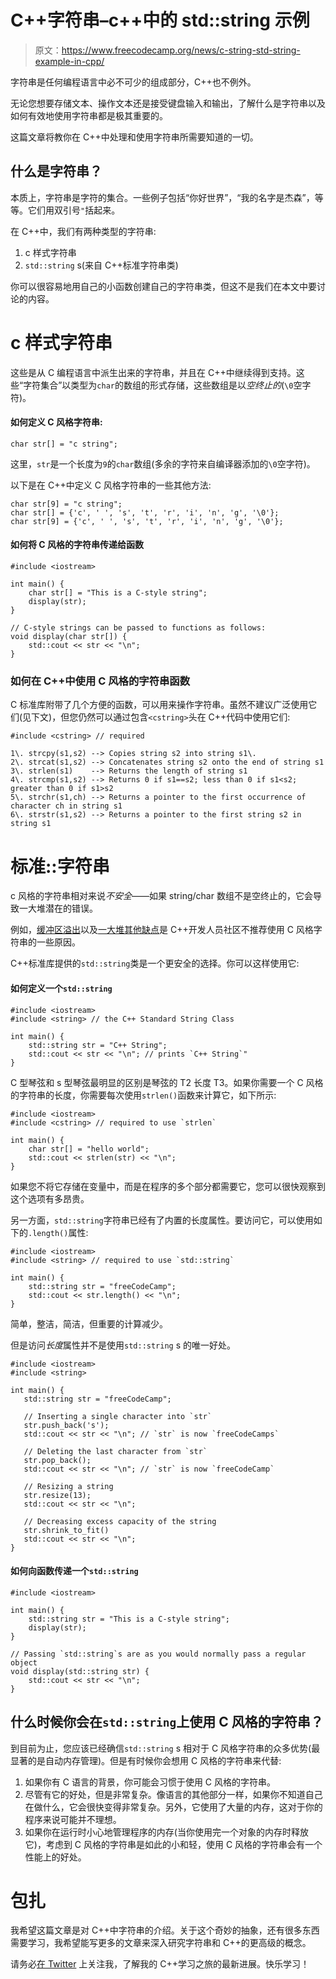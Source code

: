# C++字符串–c++中的 std::string 示例

> 原文：<https://www.freecodecamp.org/news/c-string-std-string-example-in-cpp/>

字符串是任何编程语言中必不可少的组成部分，C++也不例外。

无论您想要存储文本、操作文本还是接受键盘输入和输出，了解什么是字符串以及如何有效地使用字符串都是极其重要的。

这篇文章将教你在 C++中处理和使用字符串所需要知道的一切。

## 什么是字符串？

本质上，字符串是字符的集合。一些例子包括“你好世界”，“我的名字是杰森”，等等。它们用双引号`"`括起来。

在 C++中，我们有两种类型的字符串:

1.  c 样式字符串
2.  `std::string` s(来自 C++标准字符串类)

你可以很容易地用自己的小函数创建自己的字符串类，但这不是我们在本文中要讨论的内容。

# c 样式字符串

这些是从 C 编程语言中派生出来的字符串，并且在 C++中继续得到支持。这些“字符集合”以类型为`char`的数组的形式存储，这些数组是以*空终止的*(`\0`空字符)。

#### 如何定义 C 风格字符串:

```
char str[] = "c string";
```

这里，`str`是一个长度为`9`的`char`数组(多余的字符来自编译器添加的`\0`空字符)。

以下是在 C++中定义 C 风格字符串的一些其他方法:

```
char str[9] = "c string";
char str[] = {'c', ' ', 's', 't', 'r', 'i', 'n', 'g', '\0'};
char str[9] = {'c', ' ', 's', 't', 'r', 'i', 'n', 'g', '\0'};
```

#### 如何将 C 风格的字符串传递给函数

```
#include <iostream>

int main() {
    char str[] = "This is a C-style string";
    display(str);
}

// C-style strings can be passed to functions as follows:
void display(char str[]) {
    std::cout << str << "\n";
}
```

### 如何在 C++中使用 C 风格的字符串函数

C 标准库附带了几个方便的函数，可以用来操作字符串。虽然不建议广泛使用它们(见下文)，但您仍然可以通过包含`<cstring>`头在 C++代码中使用它们:

```
#include <cstring> // required

1\. strcpy(s1,s2) --> Copies string s2 into string s1\.                 
2\. strcat(s1,s2) --> Concatenates string s2 onto the end of string s1
3\. strlen(s1)    --> Returns the length of string s1         
4\. strcmp(s1,s2) --> Returns 0 if s1==s2; less than 0 if s1<s2; greater than 0 if s1>s2
5\. strchr(s1,ch) --> Returns a pointer to the first occurrence of character ch in string s1
6\. strstr(s1,s2) --> Returns a pointer to the first string s2 in string s1 
```

# 标准::字符串

c 风格的字符串相对来说*不安全*——如果 string/char 数组不是空终止的，它会导致一大堆潜在的错误。

例如，[缓冲区溢出](https://en.wikipedia.org/wiki/Buffer_overflow)以及[一大堆其他缺点](https://stackoverflow.com/questions/312570/what-are-some-of-the-drawbacks-to-using-c-style-strings)是 C++开发人员社区不推荐使用 C 风格字符串的一些原因。

C++标准库提供的`std::string`类是一个更安全的选择。你可以这样使用它:

#### 如何定义一个`std::string`

```
#include <iostream> 
#include <string> // the C++ Standard String Class

int main() {
    std::string str = "C++ String";
    std::cout << str << "\n"; // prints `C++ String`"
}
```

C 型琴弦和 s 型琴弦最明显的区别是琴弦的 T2 长度 T3。如果你需要一个 C 风格的字符串的长度，你需要每次使用`strlen()`函数来计算它，如下所示:

```
#include <iostream>
#include <cstring> // required to use `strlen`

int main() {
    char str[] = "hello world";
    std::cout << strlen(str) << "\n";
}
```

如果您不将它存储在变量中，而是在程序的多个部分都需要它，您可以很快观察到这个选项有多昂贵。

另一方面，`std::string`字符串已经有了内置的长度属性。要访问它，可以使用如下的`.length()`属性:

```
#include <iostream>
#include <string> // required to use `std::string`

int main() {
    std::string str = "freeCodeCamp";
    std::cout << str.length() << "\n";
}
```

简单，整洁，简洁，但重要的计算减少。

但是访问*长度*属性并不是使用`std::string` s 的唯一好处。

```
#include <iostream>
#include <string>

int main() {
   std::string str = "freeCodeCamp";

   // Inserting a single character into `str`
   str.push_back('s');
   std::cout << str << "\n"; // `str` is now `freeCodeCamps`

   // Deleting the last character from `str`
   str.pop_back();
   std::cout << str << "\n"; // `str` is now `freeCodeCamp`

   // Resizing a string
   str.resize(13);
   std::cout << str << "\n"; 

   // Decreasing excess capacity of the string
   str.shrink_to_fit()
   std::cout << str << "\n";
}
```

#### 如何向函数传递一个`std::string`

```
#include <iostream>

int main() {
    std::string str = "This is a C-style string";
    display(str);
}

// Passing `std::string`s are as you would normally pass a regular object
void display(std::string str) {
    std::cout << str << "\n";
}
```

## 什么时候你会在`std::string`上使用 C 风格的字符串？

到目前为止，您应该已经确信`std::string` s 相对于 C 风格字符串的众多优势(最显著的是自动内存管理)。但是有时候你会想用 C 风格的字符串来代替:

1.  如果你有 C 语言的背景，你可能会习惯于使用 C 风格的字符串。
2.  尽管有它的好处，但是非常复杂。像语言的其他部分一样，如果你不知道自己在做什么，它会很快变得非常复杂。另外，它使用了大量的内存，这对于你的程序来说可能并不理想。
3.  如果你在运行时小心地管理程序的内存(当你使用完一个对象的内存时释放它)，考虑到 C 风格的字符串是如此的小和轻，使用 C 风格的字符串会有一个性能上的好处。

# 包扎

我希望这篇文章是对 C++中字符串的介绍。关于这个奇妙的抽象，还有很多东西需要学习，我希望能写更多的文章来深入研究字符串和 C++的更高级的概念。

请务必[在 Twitter](http://twitter.com/jasmcaus) 上关注我，了解我的 C++学习之旅的最新进展。快乐学习！